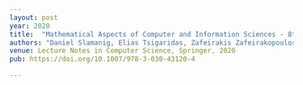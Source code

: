 ```yaml
---
layout: post
year: 2020
title:  "Mathematical Aspects of Computer and Information Sciences - 8th International Conference, MACIS 2019, Gebze, Turkey, November 13-15, 2019, Revised Selected Papers"
authors: "Daniel Slamanig, Elias Tsigaridas, Zafeirakis Zafeirakopoulos"
venue: Lecture Notes in Computer Science, Springer, 2020
pub: https://doi.org/10.1007/978-3-030-43120-4

---
```

